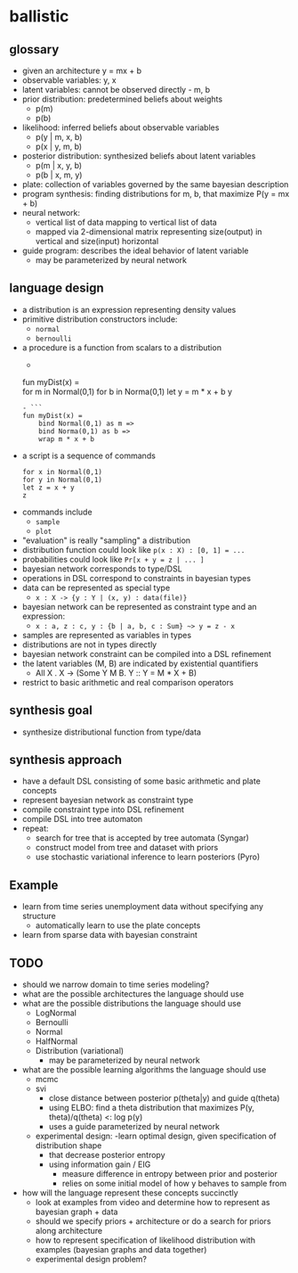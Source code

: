 # ballistic

## glossary 
- given an architecture y = mx + b 
- observable variables: y, x
- latent variables: cannot be observed directly - m, b
- prior distribution: predetermined beliefs about weights  
    - p(m) 
    - p(b)
- likelihood: inferred beliefs about observable variables 
    - p(y | m, x, b)  
    - p(x | y, m, b)  
- posterior distribution: synthesized beliefs about latent variables
    - p(m | x, y, b)
    - p(b | x, m, y)
- plate: collection of variables governed by the same bayesian description 
- program synthesis: finding distributions for m, b, that maximize P(y = mx + b) 
- neural network:
    - vertical list of data mapping to vertical list of data 
    - mapped via 2-dimensional matrix representing size(output) in vertical and size(input) horizontal 
- guide program: describes the ideal behavior of latent variable
    - may be parameterized by neural network

## language design
- a distribution is an expression representing density values
- primitive distribution constructors include: 
    - `normal`
    - `bernoulli`
- a procedure is a function from scalars to a distribution 
    - ```
    fun myDist(x) =  
        for m in Normal(0,1)
        for b in Norma(0,1)
        let y = m * x + b
        y
    ```
    - ```
    fun myDist(x) =  
        bind Normal(0,1) as m =>
        bind Norma(0,1) as b =>
        wrap m * x + b
    ```
- a script is a sequence of commands 
    ```
    for x in Normal(0,1) 
    for y in Normal(0,1) 
    let z = x + y 
    z
    ```
- commands include
    - `sample`
    - `plot`
- "evaluation" is really "sampling" a distribution
- distribution function could look like `p(x : X) : [0, 1] = ...`
- probabilities could look like `Pr[x + y = z | ... ]`
- bayesian network corresponds to type/DSL
- operations in DSL correspond to constraints in bayesian types  
- data can be represented as special type
    - `x : X -> {y : Y | (x, y) : data(file)}` 
- bayesian network can be represented as constraint type and an expression: 
    - `x : a, z : c, y : {b | a, b, c : Sum} ~> y = z - x`
- samples are represented as variables in types 
- distributions are not in types directly
- bayesian network constraint can be compiled into a DSL refinement
- the latent variables (M, B) are indicated by existential quantifiers
    - All X . X -> (Some Y M B. Y :: Y = M * X + B)   
- restrict to basic arithmetic and real comparison operators

## synthesis goal 
- synthesize distributional function from type/data
## synthesis approach 
- have a default DSL consisting of some basic arithmetic and plate concepts
- represent bayesian network as constraint type
- compile constraint type into DSL refinement
- compile DSL into tree automaton
- repeat:
    - search for tree that is accepted by tree automata (Syngar) 
    - construct model from tree and dataset with priors 
    - use stochastic variational inference to learn posteriors (Pyro)

## Example
- learn from time series unemployment data without specifying any structure
    - automatically learn to use the plate concepts
- learn from sparse data with bayesian constraint 
    

## TODO
- should we narrow domain to time series modeling?
- what are the possible architectures the language should use 
- what are the possible distributions the language should use 
    - LogNormal
    - Bernoulli
    - Normal
    - HalfNormal
    - Distribution (variational)
        - may be parameterized by neural network
- what are the possible learning algorithms the language should use 
    - mcmc
    - svi
        - close distance between posterior p(theta|y) and guide q(theta)
        - using ELBO: find a theta distribution that maximizes P(y, theta)/q(theta) <: log p(y)
        - uses a guide parameterized by neural network 
    - experimental design:
        -learn optimal design, given specification of distribution shape
        - that decrease posterior entropy
        - using information gain / EIG
            - measure difference in entropy between prior and posterior
            - relies on some initial model of how y behaves to sample from
- how will the language represent these concepts succinctly
    - look at examples from video and determine how to represent as bayesian graph + data
    - should we specify priors + architecture or do a search for priors along architecture 
    - how to represent specification of likelihood distribution with examples (bayesian graphs and data together)
    - experimental design problem?
